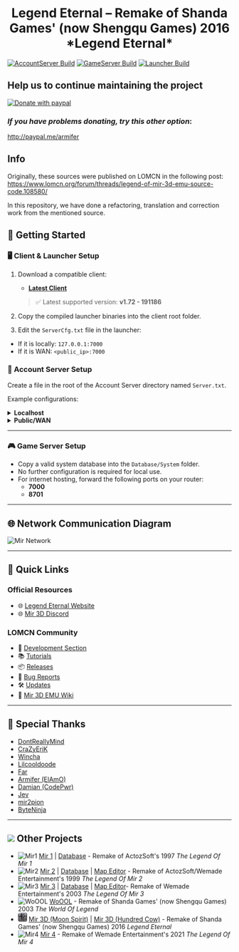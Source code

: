 <h1 align="center">
Legend Eternal – Remake of Shanda Games' (now Shengqu Games) 2016 *Legend Eternal*
</h1>

[![AccountServer Build](https://github.com/Suprcode/mir-eternal/actions/workflows/accountserver-build.yml/badge.svg?branch=main)](https://github.com/Suprcode/mir-eternal/actions/workflows/accountserver-build.yml)
[![GameServer Build](https://github.com/Suprcode/mir-eternal/actions/workflows/gameserver-build.yml/badge.svg)](https://github.com/Suprcode/mir-eternal/actions/workflows/gameserver-build.yml)
[![Launcher Build](https://github.com/Suprcode/mir-eternal/actions/workflows/launcher-build.yml/badge.svg)](https://github.com/Suprcode/mir-eternal/actions/workflows/launcher-build.yml)

## Help us to continue maintaining the project
[![Donate with paypal](docs/paypal-donate-button.png)](https://www.paypal.com/donate/?hosted_button_id=SYTUMJ7742MRC)

### *If you have problems donating, try this other option*:
http://paypal.me/armifer

## Info

Originally, these sources were published on LOMCN in the following post:
https://www.lomcn.org/forum/threads/legend-of-mir-3d-emu-source-code.108580/

In this repository, we have done a refactoring, translation and correction work from the mentioned source.

## 🚀 Getting Started

### 🖥️ Client & Launcher Setup

1. Download a compatible client:

   - [**Latest Client**](https://mirfiles.co.uk/resources/mir2/users/Jev/Mir%203DEMU/Clients/CQYH1.0.4.14.7z)
   > ✅ Latest supported version: **v1.72 - 191186**

2. Copy the compiled launcher binaries into the client root folder.


3. Edit the `ServerCfg.txt` file in the launcher:

- If it is locally: `127.0.0.1:7000`
- If it is WAN: `<public_ip>:7000`

### 🔐 Account Server Setup

Create a file in the root of the Account Server directory named `Server.txt`.

Example configurations:

<details>
  <summary><strong>Localhost</strong></summary>

```txt
127.0.0.1,8701/ServerName 
```
</details>

<details>
  <summary><strong>Public/WAN</strong></summary>

```txt
88.888.888.88,8701/ServerName 
```
</details>

---

### 🎮 Game Server Setup

- Copy a valid system database into the `Database/System` folder.
- No further configuration is required for local use.
- For internet hosting, forward the following ports on your router:
  - **7000**
  - **8701**

---

## 🌐 Network Communication Diagram

![Mir Network](docs/mir-network.png)

---

## 🔗 Quick Links

### Official Resources

- 🌐 [Legend Eternal Website](https://cq.web.sdo.com/)
- 🌐 [Mir 3D Discord](https://discord.gg/sZX2nG5qDb)
  
### LOMCN Community

- 💬 [Development Section](https://www.lomcn.net/forum/forums/mir-3d-emulation.812/)
- 📚 [Tutorials](https://www.lomcn.net/forum/forums/mir-3d-tutorials.852/)
- 📦 [Releases](https://www.lomcn.net/forum/forums/mir-3d-releases.853/)
- 🐞 [Bug Reports](https://www.lomcn.net/forum/forums/mir-3d-bug-reports.813/)
- 🛠️ [Updates](https://www.lomcn.net/forum/forums/mir-3d-updates.814/)
- 📖 [Mir 3D EMU Wiki](https://www.lomcn.net/wiki/index.php/Mir3DEmu/)

---

## 🙏 Special Thanks

- [DontReallyMind](https://www.lomcn.net/forum/members/dontreallymind.4351/)
- [CraZyEriK](https://www.lomcn.net/forum/members/crazyerik.9944/)
- [Wincha](https://github.com/Wincha)
- [Lilcooldoode](https://www.lomcn.net/forum/members/lilcooldoode.940/)
- [Far](https://www.lomcn.net/forum/members/far.1046/)
- [Armifer (ElAmO)](https://www.lomcn.net/forum/members/elamo.10165/)
- [Damian (CodePwr)](https://www.lomcn.net/forum/members/damian.1126/)
- [Jev](https://www.lomcn.net/forum/members/jev.29880/)
- [mir2pion](https://www.lomcn.net/forum/members/mir2pion.19657/)
- [ByteNinja](https://www.lomcn.net/forum/members/qq7481006.42042/)

---

## <img src="https://mirfiles.co.uk/resources/mir2/users/Jev/favicon.png" width="20"> Other Projects

- <img src="https://github.com/JevLOMCN/mir4/blob/main/Tools/icons/mir1.png" alt="Mir1" width="20"/> [Mir 1](https://github.com/JevLOMCN/mir1/) | [Database](https://github.com/Suprcode/Carbon.Database) - Remake of ActozSoft's 1997 _The Legend Of Mir 1_
- <img src="https://github.com/JevLOMCN/mir4/blob/main/Tools/icons/mir2.png" alt="Mir2" width="20"/> [Mir 2](https://github.com/Suprcode/Crystal) | [Database](https://github.com/Suprcode/Crystal.Database) | [Map Editor](https://github.com/Suprcode/Crystal.MapEditor) - Remake of ActozSoft/Wemade Entertainment's 1999 _The Legend Of Mir 2_
- <img src="https://github.com/JevLOMCN/mir4/blob/main/Tools/icons/mir3.png" alt="Mir3" width="20"/> [Mir 3](https://github.com/Suprcode/Zircon) | [Database](https://mirfiles.com/resources/mir3/zircon/Database.7z) | [Map Editor](https://www.lomcn.net/forum/threads/map-editor.109317/)- Remake of Wemade Entertainment's 2003 _The Legend Of Mir 3_
- <img src="https://github.com/JevLOMCN/mir4/blob/main/Tools/icons/woool.png" alt="WoOOL" width="20"/> [WoOOL](https://www.lomcn.net/forum/forums/woool-development-project-onyx.857/) - Remake of Shanda Games' (now Shengqu Games) 2003 _The World Of Legend_
- <img src="https://github.com/JevLOMCN/mir4/blob/main/Tools/icons/mir3d.png" alt="Mir3D" width="20"/> [Mir 3D (Moon Spirit)](https://github.com/mir-ethernity/mir-eternal) | [Mir 3D (Hundred Cow)](https://github.com/JevLOMCN/Legend-Eternal-Mir3D) - Remake of Shanda Games' (now Shengqu Games) 2016 _Legend Eternal_
- <img src="https://github.com/JevLOMCN/mir4/blob/main/Tools/icons/mir4.png" alt="Mir4" width="20"/> [Mir 4](https://github.com/JevLOMCN/mir4) - Remake of Wemade Entertainment's 2021 _The Legend Of Mir 4_